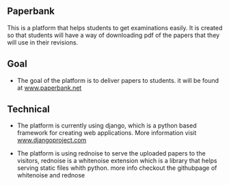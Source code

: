 ## Paperbank 

This is a platform that helps students to get examinations easily.
It is created so that students will have a way of downloading pdf of the papers
that they will use in their revisions.



## Goal

* The goal of the platform is to deliver papers to students.
  it will be found at www.paperbank.net


## Technical

* The platform is currently using django, which is a python based framework for creating web
  applications. More information visit www.djangoproject.com


* The platform is using rednoise to serve the uploaded papers to the visitors,
  rednoise is a whitenoise extension which is a library that helps serving static files
  whith python. more info checkout the githubpage of whitenoise and rednose
